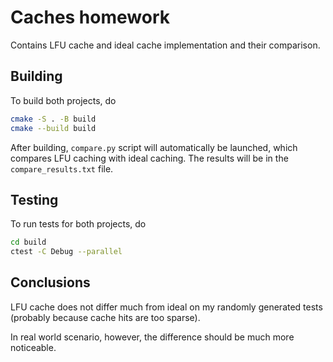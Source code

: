 # Caches homework
Contains LFU cache and ideal cache implementation and their comparison.

## Building
To build both projects, do

```sh
cmake -S . -B build
cmake --build build
```

After building, `compare.py` script will automatically be launched, which compares LFU caching with ideal caching.
The results will be in the `compare_results.txt` file.

## Testing
To run tests for both projects, do
```sh
cd build
ctest -C Debug --parallel
```

## Conclusions

LFU cache does not differ much from ideal on my randomly generated tests (probably because cache hits are too sparse).

In real world scenario, however, the difference should be much more noticeable.